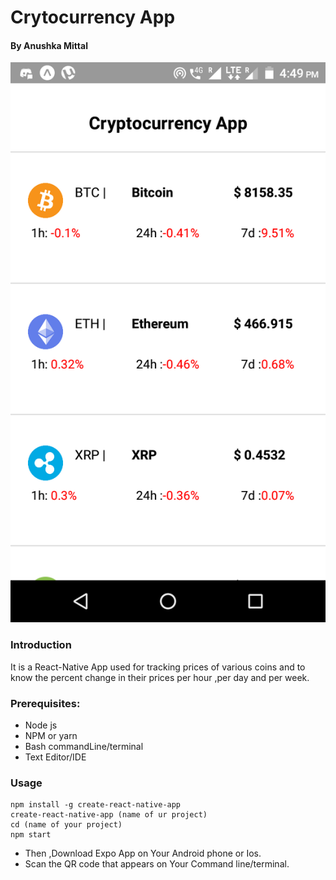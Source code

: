 # Crytocurrency App

#### By Anushka Mittal

![Cryptocurrency App](https://github.com/anushkamittal/Crytocurrency/blob/master/Screenshot_20180729-165000.png)

### Introduction
It is a React-Native App used for tracking prices of various coins and to know the percent change in their prices per hour ,per day and per week.

### Prerequisites:
- Node js
- NPM or yarn
- Bash commandLine/terminal
- Text Editor/IDE

### Usage
```
npm install -g create-react-native-app
create-react-native-app (name of ur project)
cd (name of your project)
npm start
```
- Then ,Download Expo App on Your Android phone or Ios.
- Scan the QR code that appears on Your Command line/terminal.

